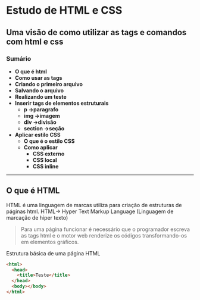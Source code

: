 # Estudo de HTML e CSS

## Uma visão de como utilizar as tags e comandos com html e css

### Sumário

- **O que é html**
- **Como usar as tags**
- **Criando o primeiro arquivo**
- **Salvando o arquivo**
- **Realizando um teste**
- **Inserir tags de elementos estruturais**
  - **p ->paragrafo**
  - **img ->imagem**
  - **div ->divisão**
  - **section ->seção**
- **Aplicar estilo CSS**
  - **O que é o estilo CSS**
  - **Como aplicar**
    - **CSS externo**
    - **CSS local**
    - **CSS inline**

---

## O que é HTML

HTML é uma linguagem de marcas utiliza para criação de estruturas de páginas html.
HTML-> Hyper Text Markup Language (Linguagem de marcação de hiper texto)

> Para uma página funcionar é necessário que o programador escreva as tags html e o motor web renderize os códigos transformando-os em elementos gráficos.

Estrutura básica de uma página HTML

```html
<html>
  <head>
    <title>Teste</title>
  </head>
  <body></body>
</html>
```
